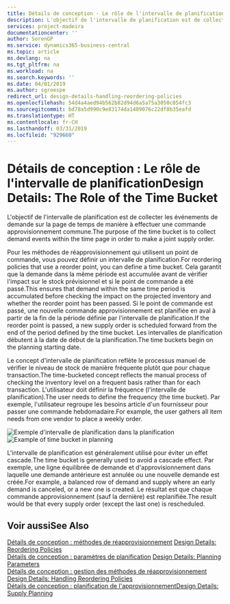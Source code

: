 ```yaml
---
title: Détails de conception - Le rôle de l'intervalle de planification | Microsoft Docs
description: L'objectif de l'intervalle de planification est de collecter les événements de demande sur la page de temps de manière à effectuer une commande approvisionnement commune.
services: project-madeira
documentationcenter: ''
author: SorenGP
ms.service: dynamics365-business-central
ms.topic: article
ms.devlang: na
ms.tgt_pltfrm: na
ms.workload: na
ms.search.keywords: ''
ms.date: 04/01/2019
ms.author: sgroespe
redirect_url: design-details-handling-reordering-policies
ms.openlocfilehash: 54d4a4aed94b562b82d94d6a5a75a3050c054fc3
ms.sourcegitcommit: bd78a5d990c9e83174da1409076c22df8b35eafd
ms.translationtype: HT
ms.contentlocale: fr-CH
ms.lasthandoff: 03/31/2019
ms.locfileid: "929660"
---
```

# <a name="design-details-the-role-of-the-time-bucket"></a><span data-ttu-id="c3e64-103">Détails de conception : Le rôle de l'intervalle de planification</span><span class="sxs-lookup"><span data-stu-id="c3e64-103">Design Details: The Role of the Time Bucket</span></span>
<span data-ttu-id="c3e64-104">L'objectif de l'intervalle de planification est de collecter les événements de demande sur la page de temps de manière à effectuer une commande approvisionnement commune.</span><span class="sxs-lookup"><span data-stu-id="c3e64-104">The purpose of the time bucket is to collect demand events within the time page in order to make a joint supply order.</span></span>  

 <span data-ttu-id="c3e64-105">Pour les méthodes de réapprovisionnement qui utilisent un point de commande, vous pouvez définir un intervalle de planification.</span><span class="sxs-lookup"><span data-stu-id="c3e64-105">For reordering policies that use a reorder point, you can define a time bucket.</span></span> <span data-ttu-id="c3e64-106">Cela garantit que la demande dans la même période est accumulée avant de vérifier l'impact sur le stock prévisionnel et si le point de commande a été passé.</span><span class="sxs-lookup"><span data-stu-id="c3e64-106">This ensures that demand within the same time period is accumulated before checking the impact on the projected inventory and whether the reorder point has been passed.</span></span> <span data-ttu-id="c3e64-107">Si le point de commande est passé, une nouvelle commande approvisionnement est planifiée en aval à partir de la fin de la période définie par l'intervalle de planification.</span><span class="sxs-lookup"><span data-stu-id="c3e64-107">If the reorder point is passed, a new supply order is scheduled forward from the end of the period defined by the time bucket.</span></span> <span data-ttu-id="c3e64-108">Les intervalles de planification débutent à la date de début de la planification.</span><span class="sxs-lookup"><span data-stu-id="c3e64-108">The time buckets begin on the planning starting date.</span></span>  

 <span data-ttu-id="c3e64-109">Le concept d'intervalle de planification reflète le processus manuel de vérifier le niveau de stock de manière fréquente plutôt que pour chaque transaction.</span><span class="sxs-lookup"><span data-stu-id="c3e64-109">The time-bucketed concept reflects the manual process of checking the inventory level on a frequent basis rather than for each transaction.</span></span> <span data-ttu-id="c3e64-110">L'utilisateur doit définir la fréquence (l'intervalle de planification).</span><span class="sxs-lookup"><span data-stu-id="c3e64-110">The user needs to define the frequency (the time bucket).</span></span> <span data-ttu-id="c3e64-111">Par exemple, l'utilisateur regroupe les besoins article d'un fournisseur pour passer une commande hebdomadaire.</span><span class="sxs-lookup"><span data-stu-id="c3e64-111">For example, the user gathers all item needs from one vendor to place a weekly order.</span></span>  

 <span data-ttu-id="c3e64-112">![Exemple d'intervalle de planification dans la planification](media/nav_app_supply_planning_2_reorder_cycle.png "Exemple d'intervalle de planification dans la planification")</span><span class="sxs-lookup"><span data-stu-id="c3e64-112">![Example of time bucket in planning](media/nav_app_supply_planning_2_reorder_cycle.png "Example of time bucket in planning")</span></span>  

 <span data-ttu-id="c3e64-113">L'intervalle de planification est généralement utilisé pour éviter un effet cascade.</span><span class="sxs-lookup"><span data-stu-id="c3e64-113">The time bucket is generally used to avoid a cascade effect.</span></span> <span data-ttu-id="c3e64-114">Par exemple, une ligne équilibrée de demande et d'approvisionnement dans laquelle une demande antérieure est annulée ou une nouvelle demande est créée.</span><span class="sxs-lookup"><span data-stu-id="c3e64-114">For example, a balanced row of demand and supply where an early demand is canceled, or a new one is created.</span></span> <span data-ttu-id="c3e64-115">Le résultat est que chaque commande approvisionnement (sauf la dernière) est replanifiée.</span><span class="sxs-lookup"><span data-stu-id="c3e64-115">The result would be that every supply order (except the last one) is rescheduled.</span></span>  

## <a name="see-also"></a><span data-ttu-id="c3e64-116">Voir aussi</span><span class="sxs-lookup"><span data-stu-id="c3e64-116">See Also</span></span>  
 <span data-ttu-id="c3e64-117">[Détails de conception : méthodes de réapprovisionnement](design-details-reordering-policies.md) </span><span class="sxs-lookup"><span data-stu-id="c3e64-117">[Design Details: Reordering Policies](design-details-reordering-policies.md) </span></span>  
 <span data-ttu-id="c3e64-118">[Détails de conception : paramètres de planification](design-details-planning-parameters.md) </span><span class="sxs-lookup"><span data-stu-id="c3e64-118">[Design Details: Planning Parameters](design-details-planning-parameters.md) </span></span>  
 <span data-ttu-id="c3e64-119">[Détails de conception : gestion des méthodes de réapprovisionnement](design-details-handling-reordering-policies.md) </span><span class="sxs-lookup"><span data-stu-id="c3e64-119">[Design Details: Handling Reordering Policies](design-details-handling-reordering-policies.md) </span></span>  
 [<span data-ttu-id="c3e64-120">Détails de conception : planification de l'approvisionnement</span><span class="sxs-lookup"><span data-stu-id="c3e64-120">Design Details: Supply Planning</span></span>](design-details-supply-planning.md)
